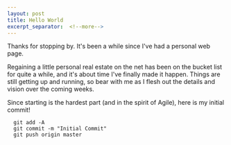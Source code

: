 ```yaml
---
layout: post
title: Hello World
excerpt_separator:  <!--more-->
---
```


Thanks for stopping by.  It's been a while since I've had a personal web page.
<!--more-->
Regaining a little personal real estate on the net has been on the bucket list
for quite a while, and it's about time I've finally made it happen.  Things are
still getting up and running, so bear with me as I flesh out the details and
vision over the coming weeks.

Since starting is the hardest part (and in the spirit of Agile), here is my initial commit!

```
  git add -A
  git commit -m "Initial Commit"
  git push origin master
```
